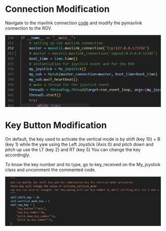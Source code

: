 # Connection Modification
Navigate to the mavlink connection [code](set_pitch_with_controller.py) and modify the pymavlink connection to the ROV.

![Mavlink Connection](./assets/mavlinkconnection.png)


# Key Button Modification
On default, the key used to activate the vertical mode is by shift (key 10) + B (key 1)
while the yaw using the Left Joystick (Axis 0) and pitch down and pitch up use the LT (key 2) and RT (key 5)
You can change the key accordingly.

To know the key number and its type, go to key_received on the My_joystick class and uncomment the commented code.

![alt text](./assets/keyModifications.png)